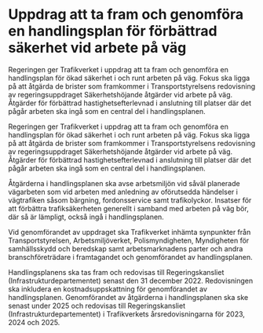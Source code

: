 # Uppdrag att ta fram och genomföra en handlingsplan för förbättrad säkerhet vid arbete på väg

Regeringen ger Trafikverket i uppdrag att ta fram och genomföra en handlingsplan för ökad säkerhet i och runt arbeten på väg. Fokus ska ligga på att åtgärda de brister som framkommer i Transportstyrelsens redovisning av regeringsuppdraget Säkerhetshöjande åtgärder vid arbete på väg. Åtgärder för förbättrad hastighetsefterlevnad i anslutning till platser där det pågår arbeten ska ingå som en central del i handlingsplanen.

Regeringen ger Trafikverket i uppdrag att ta fram och genomföra en handlingsplan för ökad säkerhet i och runt arbeten på väg. Fokus ska ligga på att åtgärda de brister som framkommer i Transportstyrelsens redovisning av regeringsuppdraget Säkerhetshöjande åtgärder vid arbete på väg. Åtgärder för förbättrad hastighetsefterlevnad i anslutning till platser där det pågår arbeten ska ingå som en central del i handlingsplanen.

Åtgärderna i handlingsplanen ska avse arbetsmiljön vid såväl planerade vägarbeten som vid arbeten med anledning av oförutsedda händelser i vägtrafiken såsom bärgning, fordonsservice samt trafikolyckor. Insatser för att förbättra trafiksäkerheten generellt i samband med arbeten på väg bör, där så är lämpligt, också ingå i handlingsplanen.

Vid genomförandet av uppdraget ska Trafikverket inhämta synpunkter från Transportstyrelsen, Arbetsmiljöverket, Polismyndigheten, Myndigheten för samhällsskydd och beredskap samt arbetsmarknadens parter och andra branschföreträdare i framtagandet och genomförandet av handlingsplanen.

Handlingsplanens ska tas fram och redovisas till Regeringskansliet (Infrastrukturdepartementet) senast den 31 december 2022. Redovisningen ska inkludera en kostnadsuppskattning för genomförandet av handlingsplanen. Genomförandet av åtgärderna i handlingsplanen ska ske senast under 2025 och redovisas till Regeringskansliet (Infrastrukturdepartementet) i Trafikverkets årsredovisningarna för 2023, 2024 och 2025.
